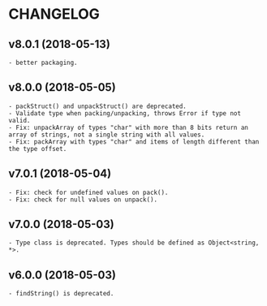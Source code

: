 # CHANGELOG

## v8.0.1 (2018-05-13)
	- better packaging.

## v8.0.0 (2018-05-05)
	- packStruct() and unpackStruct() are deprecated.
	- Validate type when packing/unpacking, throws Error if type not valid.
	- Fix: unpackArray of types "char" with more than 8 bits return an array of strings, not a single string with all values.
	- Fix: packArray with types "char" and items of length different than the type offset.

## v7.0.1 (2018-05-04)
	- Fix: check for undefined values on pack().
	- Fix: check for null values on unpack().

## v7.0.0 (2018-05-03)
	- Type class is deprecated. Types should be defined as Object<string, *>.

## v6.0.0 (2018-05-03)
	- findString() is deprecated.